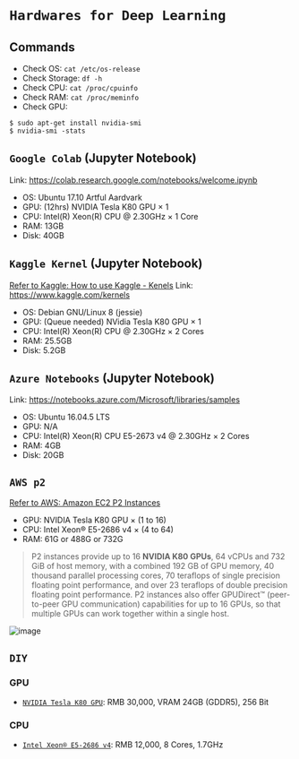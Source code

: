 # `Hardwares for Deep Learning`

## Commands
- Check OS: `cat /etc/os-release`
- Check Storage: `df -h`
- Check CPU: `cat /proc/cpuinfo`
- Check RAM: `cat /proc/meminfo`
- Check GPU: 
```
$ sudo apt-get install nvidia-smi
$ nvidia-smi -stats
```



## `Google Colab` (Jupyter Notebook)
Link: https://colab.research.google.com/notebooks/welcome.ipynb

- OS: Ubuntu 17.10 Artful Aardvark
- GPU: (12hrs) NVIDIA Tesla K80 GPU × 1
- CPU: Intel(R) Xeon(R) CPU @ 2.30GHz × 1 Core
- RAM: 13GB
- Disk: 40GB



## `Kaggle Kernel` (Jupyter Notebook)
[Refer to Kaggle: How to use Kaggle - Kenels](https://www.kaggle.com/docs/kernels)
Link: https://www.kaggle.com/kernels

- OS: Debian GNU/Linux 8 (jessie)
- GPU: (Queue needed) NVidia Tesla K80 GPU × 1
- CPU: Intel(R) Xeon(R) CPU @ 2.30GHz × 2 Cores
- RAM: 25.5GB
- Disk: 5.2GB




## `Azure Notebooks` (Jupyter Notebook)

Link: https://notebooks.azure.com/Microsoft/libraries/samples

- OS: Ubuntu 16.04.5 LTS
- GPU: N/A
- CPU: Intel(R) Xeon(R) CPU E5-2673 v4 @ 2.30GHz × 2 Cores
- RAM: 4GB
- Disk: 20GB




## `AWS p2`
[Refer to AWS: Amazon EC2 P2 Instances](https://aws.amazon.com/ec2/instance-types/p2/)

- GPU: NVIDIA Tesla K80 GPU × (1 to 16)
- CPU: Intel Xeon® E5-2686 v4 × (4 to 64)
- RAM: 61G or 488G or 732G 

> P2 instances provide up to 16 **NVIDIA K80 GPUs**, 64 vCPUs and 732 GiB of host memory, with a combined 192 GB of GPU memory, 40 thousand parallel processing cores, 70 teraflops of single precision floating point performance, and over 23 teraflops of double precision floating point performance. 
P2 instances also offer GPUDirect™ (peer-to-peer GPU communication) capabilities for up to 16 GPUs, so that multiple GPUs can work together within a single host.


![image](https://user-images.githubusercontent.com/14041622/44538961-68505300-a735-11e8-9c66-b1b26dcfa533.png)


## `DIY`
### GPU
- [`NVIDIA Tesla K80 GPU`](https://www.amazon.com/Nvidia-Tesla-GDDR5-Cores-Graphic/dp/B00Q7O7PQA): RMB 30,000, VRAM 24GB (GDDR5), 256 Bit

### CPU
- [`Intel Xeon® E5-2686 v4`](https://www.ebay.com/itm/Intel-Xeon-E5-2686-v4-SR2K8-2-30GHz-18-Core-LGA2011-3/323405561085?epid=20005107689&hash=item4b4c793cfd%3Ag%3A6cQAAOSwlQ5baCxE&LH_ItemCondition=3): RMB 12,000, 8 Cores, 1.7GHz